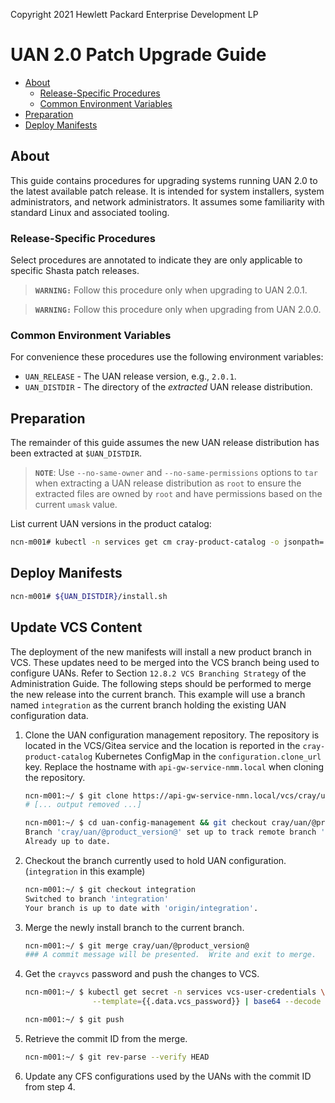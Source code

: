 Copyright 2021 Hewlett Packard Enterprise Development LP


# UAN 2.0 Patch Upgrade Guide

- [About](#about)
  - [Release-Specific Procedures](#release-specific-procedures)
  - [Common Environment Variables](#common-environment-variables)
- [Preparation](#preparation)
- [Deploy Manifests](#deploy-manifests)


<a name="about"></a>
## About

This guide contains procedures for upgrading systems running UAN 2.0 to the
latest available patch release. It is intended for system installers, system
administrators, and network administrators. It assumes some familiarity with
standard Linux and associated tooling.

<a name="release-specific-procedures"></a>
### Release-Specific Procedures

Select procedures are annotated to indicate they are only applicable to
specific Shasta patch releases.

> **`WARNING:`** Follow this procedure only when upgrading to UAN 2.0.1.

> **`WARNING:`** Follow this procedure only when upgrading from UAN 2.0.0.


<a name="common-environment-variables"></a>
### Common Environment Variables

For convenience these procedures use the following environment variables:

- `UAN_RELEASE` - The UAN release version, e.g., `2.0.1`.
- `UAN_DISTDIR` - The directory of the _extracted_ UAN release distribution.


<a name="preparation"></a>
## Preparation

The remainder of this guide assumes the new UAN release distribution has been
extracted at `$UAN_DISTDIR`.

> **`NOTE`**: Use `--no-same-owner` and `--no-same-permissions` options to
> `tar` when extracting a UAN release distribution as `root` to ensure the
> extracted files are owned by `root` and have permissions based on the current
> `umask` value.

List current UAN versions in the product catalog:

```bash
ncn-m001# kubectl -n services get cm cray-product-catalog -o jsonpath='{.data.uan}' | yq r -j - | jq -r 'keys[]' | sed '/-/!{s/$/_/}' | sort -V | sed 's/_$//'
```

<a name="deploy-manifests"></a>
## Deploy Manifests

```bash
ncn-m001# ${UAN_DISTDIR}/install.sh
```

## Update VCS Content

The deployment of the new manifests will install a new product branch in VCS.  These updates need to be merged into the VCS branch being used to configure UANs.  Refer to Section `12.8.2 VCS Branching Strategy` of the
Administration Guide.  The following steps should be performed to merge the new release into the current branch.
This example will use a branch named `integration` as the current branch holding the existing UAN configuration
data.

1. Clone the UAN configuration management repository.  The repository is located in the VCS/Gitea service
   and the location is reported in the `cray-product-catalog` Kubernetes ConfigMap in the
   `configuration.clone_url` key. Replace the hostname with `api-gw-service-nmm.local` when cloning the
   repository.

   ```bash
   ncn-m001:~/ $ git clone https://api-gw-service-nmn.local/vcs/cray/uan-config-management.git
   # [... output removed ...]

   ncn-m001:~/ $ cd uan-config-management && git checkout cray/uan/@product_version@ && git pull
   Branch 'cray/uan/@product_version@' set up to track remote branch 'cray/uan/@product_version@' from 'origin'.
   Already up to date.
   ```

1. Checkout the branch currently used to hold UAN configuration.  (`integration` in this example)

   ```bash
   ncn-m001:~/ $ git checkout integration
   Switched to branch 'integration'
   Your branch is up to date with 'origin/integration'.
   ```

1. Merge the newly install branch to the current branch.

   ```bash
   ncn-m001:~/ $ git merge cray/uan/@product_version@
   ### A commit message will be presented.  Write and exit to merge. 
   ```

1. Get the `crayvcs` password and push the changes to VCS.

   ```bash
   ncn-m001:~/ $ kubectl get secret -n services vcs-user-credentials \
                  --template={{.data.vcs_password}} | base64 --decode

   ncn-m001:~/ $ git push
   ```

1. Retrieve the commit ID from the merge.

   ```bash
   ncn-m001:~/ $ git rev-parse --verify HEAD
   ```

1. Update any CFS configurations used by the UANs with the commit ID from step 4.